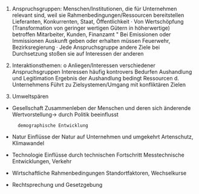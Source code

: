 1. Anspruchsgruppen:
 Menschen/Institutionen, die für Unternehmen relevant sind, weil sie
Rahmenbedingungen/Ressourcen bereitstellen
    Lieferanten, Konkurrenten, Staat, Öffentlichkeit
· Von Wertschöpfung (Transformation von geringer wertigen Gütern in höherwertige)
betroffen
    Mitarbeiter, Kunden, Finanzamt
" Bei Emissionen oder Immissionen Auskunft geben oder erhalten müssen
    Feuerwehr, Bezirksregierung
· Jede Anspruchsgruppe andere Ziele bei Durchsetzung stoßen sie auf Interessen der
anderen


2. Interaktionsthemen:
o Anliegen/Interessen verschiedener      Anspruchsgruppen
     Interessen häufig kontrovers
    Bedurfen Aushandlung und Legitimation
    Ergebnis der Aushandlung bedingt Ressourcen d. Unternehmens
    Führt zu Zielsystemen/Umgang mit konfliktären Zielen


3. Umweltspären


- Gesellschaft
        Zusammenleben der Menschen und deren sich änderende Wertvorstellung-> durch
         Politik beeinflusst
        
        demographische Entwicklung
- Natur
        Einflüsse der Natur auf Unternehmen und umgekehrt
        Artenschutz, Klimawandel
-  Technologie
        Einflüsse durch technischen Fortschritt
        Messtechnische Entwicklungen, Verkehr

- Wirtschaftliche Rahmenbedingungen
        Standortfaktoren, Wechselkurse
-  Rechtsprechung und Gesetzgebung